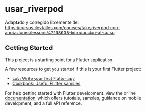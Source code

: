 # usar_riverpod

Adaptado y corregido libremente de: https://cursos.devtalles.com/courses/take/riverpod-con-anotaciones/lessons/47568638-introduccion-al-curso

## Getting Started

This project is a starting point for a Flutter application.

A few resources to get you started if this is your first Flutter project:

- [Lab: Write your first Flutter app](https://docs.flutter.dev/get-started/codelab)
- [Cookbook: Useful Flutter samples](https://docs.flutter.dev/cookbook)

For help getting started with Flutter development, view the
[online documentation](https://docs.flutter.dev/), which offers tutorials,
samples, guidance on mobile development, and a full API reference.
